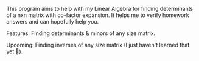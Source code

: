 This program aims to help with my Linear Algebra for finding determinants of a nxn matrix with co-factor expansion. It helps me to verify homework answers and can hopefully help you.

Features:
  Finding determinants & minors of any size matrix.
  
Upcoming:
  Finding inverses of any size matrix (I just haven't learned that yet 🙂).
